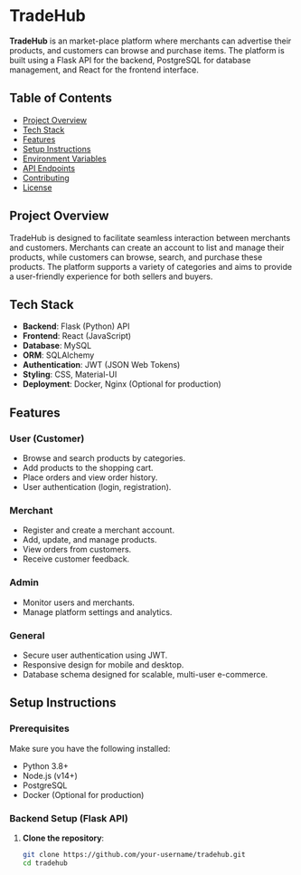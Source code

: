 # TradeHub

**TradeHub** is an market-place platform where merchants can advertise their products, and customers can browse and purchase items. The platform is built using a Flask API for the backend, PostgreSQL for database management, and React for the frontend interface.

## Table of Contents

- [Project Overview](#project-overview)
- [Tech Stack](#tech-stack)
- [Features](#features)
- [Setup Instructions](#setup-instructions)
- [Environment Variables](#environment-variables)
- [API Endpoints](#api-endpoints)
- [Contributing](#contributing)
- [License](#license)

## Project Overview

TradeHub is designed to facilitate seamless interaction between merchants and customers. Merchants can create an account to list and manage their products, while customers can browse, search, and purchase these products. The platform supports a variety of categories and aims to provide a user-friendly experience for both sellers and buyers.

## Tech Stack

- **Backend**: Flask (Python) API
- **Frontend**: React (JavaScript) 
- **Database**: MySQL
- **ORM**: SQLAlchemy
- **Authentication**: JWT (JSON Web Tokens)
- **Styling**: CSS, Material-UI
- **Deployment**: Docker, Nginx (Optional for production)

## Features

### User (Customer)

- Browse and search products by categories.
- Add products to the shopping cart.
- Place orders and view order history.
- User authentication (login, registration).

### Merchant

- Register and create a merchant account.
- Add, update, and manage products.
- View orders from customers.
- Receive customer feedback.

### Admin

- Monitor users and merchants.
- Manage platform settings and analytics.

### General

- Secure user authentication using JWT.
- Responsive design for mobile and desktop.
- Database schema designed for scalable, multi-user e-commerce.

## Setup Instructions

### Prerequisites

Make sure you have the following installed:

- Python 3.8+
- Node.js (v14+)
- PostgreSQL
- Docker (Optional for production)

### Backend Setup (Flask API)

1. **Clone the repository**:

   ```bash
   git clone https://github.com/your-username/tradehub.git
   cd tradehub
